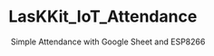 # LasKKit_IoT_Attendance
<img src="https://github.com/LasKKit/LasKKit_IoT_Attendance/blob/master/IoT_Attendance.jpg" alt="">
  Simple Attendance with Google Sheet and ESP8266
